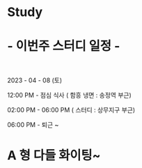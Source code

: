 # Study

# - 이번주 스터디 일정 -

<br>

2023 - 04 - 08 (토) 

12:00 PM - 점심 식사 ( 함흥 냉면 : 송정역 부근)

02:00 PM - 06:00 PM ( 스터디 : 상무지구 부근)

06:00 PM - 퇴근 ~

# A 형 다들 화이팅~
